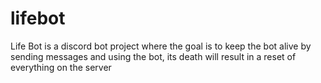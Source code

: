 # lifebot
 Life Bot is a discord bot project where the goal is to keep the bot alive by sending messages and using the bot, its death will result in a reset of everything on the server
